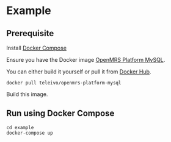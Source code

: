 # Example

## Prerequisite
Install [Docker Compose](https://docs.docker.com/compose/install/)

Ensure you have the Docker image [OpenMRS Platform MySQL](https://github.com/teleivo/docker-openmrs-platform-mysql).

You can either build it yourself or pull it from [Docker Hub](https://hub.docker.com/r/teleivo/openmrs-platform-mysql/).

```
docker pull teleivo/openmrs-platform-mysql
```

Build this image.

## Run using Docker Compose

```
cd example
docker-compose up
```
